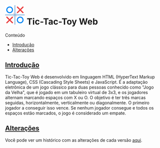 ![logo][] Tic-Tac-Toy Web
===============

Conteúdo
* [Introdução][lk-introducao]
* [Alterações][lk-alteracoes]

[lk-introducao]: #introdução
[lk-alteracoes]: #alterações

[Introdução][lk-introducao]
----------

Tic-Tac-Toy Web é desenvolvido em linguagem HTML (HyperText Markup Language), CSS (Cascading Style Sheets) e JavaScript. É a adaptação eletrônica de um jogo clássico para duas pessoas conhecido como "Jogo da Velha", que é jogado em um tabuleiro virtual de 3x3, e os jogadores alternam marcando espaços com X ou O. O objetivo é ter três marcas seguidas, horizontalmente, verticalmente ou diagonalmente. O primeiro jogador a conseguir isso vence. Se nenhum jogador consegue e todos os espaços estão marcados, o jogo é considerado um empate. 

[logo]: https://raw.githubusercontent.com/MrAndreLuiz/Tic-Tac-Toy-Web/main/logo/logo_64.png "Logo"

[Alterações][lk-alteracoes]
----------

Você pode ver um histórico com as alterações de cada versão [aqui][ls-alteracoes].

[ls-alteracoes]: https://github.com/MrAndreLuiz/Tic-Tac-Toy-Web/blob/master/CHANGELOG.md